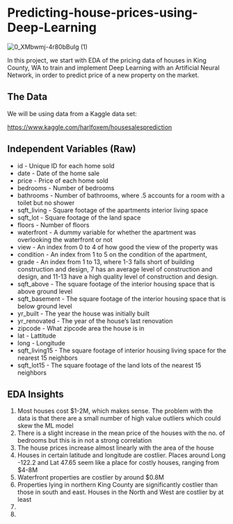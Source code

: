 # Predicting-house-prices-using-Deep-Learning

![0_XMbwmj-4r80bBuIg (1)](https://user-images.githubusercontent.com/65482013/120058965-ffc3fc80-c06b-11eb-87fe-34ebb175f039.jpg)

In this project, we start with EDA of the pricing data of houses in King County, WA to train and implement Deep Learning with an Artificial Neural Network, in order to predict price of a new property on the market.

## The Data

We will be using data from a Kaggle data set:

https://www.kaggle.com/harlfoxem/housesalesprediction

## Independent Variables (Raw)
    
* id - Unique ID for each home sold
* date - Date of the home sale
* price - Price of each home sold
* bedrooms - Number of bedrooms
* bathrooms - Number of bathrooms, where .5 accounts for a room with a toilet but no shower
* sqft_living - Square footage of the apartments interior living space
* sqft_lot - Square footage of the land space
* floors - Number of floors
* waterfront - A dummy variable for whether the apartment was overlooking the waterfront or not
* view - An index from 0 to 4 of how good the view of the property was
* condition - An index from 1 to 5 on the condition of the apartment,
* grade - An index from 1 to 13, where 1-3 falls short of building construction and design, 7 has an average level of construction and design, and 11-13 have a high quality level of construction and design.
* sqft_above - The square footage of the interior housing space that is above ground level
* sqft_basement - The square footage of the interior housing space that is below ground level
* yr_built - The year the house was initially built
* yr_renovated - The year of the house’s last renovation
* zipcode - What zipcode area the house is in
* lat - Lattitude
* long - Longitude
* sqft_living15 - The square footage of interior housing living space for the nearest 15 neighbors
* sqft_lot15 - The square footage of the land lots of the nearest 15 neighbors

## EDA Insights

1. Most houses cost $1-2M, which makes sense. The problem with the data is that there are a small number of high value outliers which could skew the ML model
2. There is a slight increase in the mean price of the houses with the no. of bedrooms but this is in not a strong correlation
3. The house prices increase almost linearly with the area of the house
4. Houses in certain latitude and longitude are costlier. Places around Long -122.2 and Lat 47.65 seem like a place for costly houses, ranging from $4-8M
5. Waterfront properties are costlier by around $0.8M
6. Properties lying in northern King County are significantly costlier than those in south and east. Houses in the North and West are costlier by at least 
7. 
8. 



